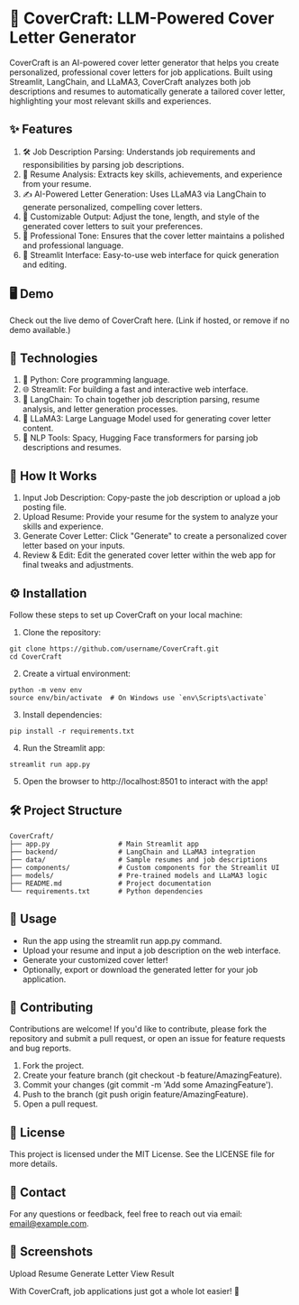 # 📝 CoverCraft: LLM-Powered Cover Letter Generator
CoverCraft is an AI-powered cover letter generator that helps you create personalized, professional cover letters for job applications. Built using Streamlit, LangChain, and LLaMA3, CoverCraft analyzes both job descriptions and resumes to automatically generate a tailored cover letter, highlighting your most relevant skills and experiences.

## ✨ Features
1. 🛠️ Job Description Parsing: Understands job requirements and responsibilities by parsing job descriptions.
2. 📄 Resume Analysis: Extracts key skills, achievements, and experience from your resume.
3. ✍️ AI-Powered Letter Generation: Uses LLaMA3 via LangChain to generate personalized, compelling cover letters.
4. 🎨 Customizable Output: Adjust the tone, length, and style of the generated cover letters to suit your preferences.
5. 💼 Professional Tone: Ensures that the cover letter maintains a polished and professional language.
6. 🚀 Streamlit Interface: Easy-to-use web interface for quick generation and editing.

## 🖥️ Demo
Check out the live demo of CoverCraft here. (Link if hosted, or remove if no demo available.)

## 🔧 Technologies
1. 🐍 Python: Core programming language.
2. 🌐 Streamlit: For building a fast and interactive web interface.
3. 🔗 LangChain: To chain together job description parsing, resume analysis, and letter generation processes.
4. 🦙 LLaMA3: Large Language Model used for generating cover letter content.
5. 🧠 NLP Tools: Spacy, Hugging Face transformers for parsing job descriptions and resumes.

## 🚀 How It Works
1. Input Job Description: Copy-paste the job description or upload a job posting file.
2. Upload Resume: Provide your resume for the system to analyze your skills and experience.
3. Generate Cover Letter: Click "Generate" to create a personalized cover letter based on your inputs.
4. Review & Edit: Edit the generated cover letter within the web app for final tweaks and adjustments.

## ⚙️ Installation
Follow these steps to set up CoverCraft on your local machine:

1. Clone the repository:
```
git clone https://github.com/username/CoverCraft.git
cd CoverCraft
```

2. Create a virtual environment:
```
python -m venv env
source env/bin/activate  # On Windows use `env\Scripts\activate`
```

3. Install dependencies:
```
pip install -r requirements.txt
```

4. Run the Streamlit app:
```
streamlit run app.py
```

5. Open the browser to http://localhost:8501 to interact with the app!

## 🛠️ Project Structure
```
CoverCraft/
├── app.py                 # Main Streamlit app
├── backend/               # LangChain and LLaMA3 integration
├── data/                  # Sample resumes and job descriptions
├── components/            # Custom components for the Streamlit UI
├── models/                # Pre-trained models and LLaMA3 logic
├── README.md              # Project documentation
└── requirements.txt       # Python dependencies
```

## 🎯 Usage
- Run the app using the streamlit run app.py command.
- Upload your resume and input a job description on the web interface.
- Generate your customized cover letter!
- Optionally, export or download the generated letter for your job application.

## 🤝 Contributing
Contributions are welcome! If you'd like to contribute, please fork the repository and submit a pull request, or open an issue for feature requests and bug reports.

1. Fork the project.
2. Create your feature branch (git checkout -b feature/AmazingFeature).
3. Commit your changes (git commit -m 'Add some AmazingFeature').
4. Push to the branch (git push origin feature/AmazingFeature).
5. Open a pull request.
   
## 📝 License
This project is licensed under the MIT License. See the LICENSE file for more details.

## 📧 Contact
For any questions or feedback, feel free to reach out via email: email@example.com.

## 📸 Screenshots 
Upload Resume	Generate Letter	View Result


With CoverCraft, job applications just got a whole lot easier! 🚀
